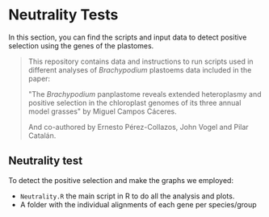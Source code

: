 # Neutrality Tests

In this section, you can find the scripts and input data to detect positive selection  using the genes of the plastomes.

> This repository contains data and instructions to run scripts used in different analyses of *Brachypodium* plastoems data included in the paper:
>
> "The *Brachypodium* panplastome reveals extended heteroplasmy and positive selection in the chloroplast genomes of its three annual model grasses" by Miguel Campos Cáceres.
>
> And co-authored by Ernesto Pérez-Collazos, John Vogel and Pilar Catalán. 

## Neutrality test
To detect the positive selection and make the graphs we employed:
- `Neutrality.R` the main script in R to do all the analysis and plots.
- A folder with the individual alignments of each gene per species/group


